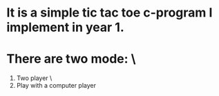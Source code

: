 # It is a simple tic tac toe c-program I implement in year 1.
# There are two mode: \
1. Two player \
2. Play with a computer player
